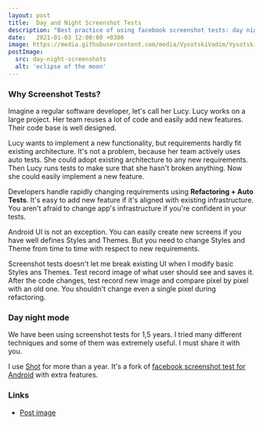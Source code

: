 ```yaml
---
layout: post
title:  Day and Night Screenshot Tests
description: "Best practice of using facebook screenshot tests: day night screenshots"
date:   2021-01-03 12:00:00 +0300
image: https://media.githubusercontent.com/media/VysotskiVadim/VysotskiVadim.github.io/master/assets/day-night-screenshots.jpg
postImage:
  src: day-night-screenshots
  alt: 'eclipse of the moon'
---
```


### Why Screenshot Tests?

Imagine a regular software developer, let's call her Lucy.
Lucy works on a large project.
Her team reuses a lot of code and easily add new features.
Their code base is well designed.

Lucy wants to implement a new functionality, but requirements hardly fit existing architecture.
It's not a problem, because her team actively uses auto tests.
She could adopt existing architecture to any new requirements.
Then Lucy runs tests to make sure that she hasn't broken anything.
Now she could easily implement a new feature.

Developers handle rapidly changing requirements using **Refactoring + Auto Tests**.
It's easy to add new feature if it's aligned with existing infrastructure.
You aren't afraid to change app's infrastructure if you're confident in your tests.

Android UI is not an exception.
You can easily create new screens if you have well defines Styles and Themes.
But you need to change Styles and Theme from time to time with respect to new requirements.

Screenshot tests doesn't let me break existing UI when I modify basic Styles ans Themes.
Test record image of what user should see and saves it.
After the code changes, test record new image and compare pixel by pixel with an old one.
You shouldn't change even a single pixel during refactoring.

### Day night mode

We have been using screenshot tests for 1,5 years.
I tried many different techniques and some of them was extremely useful.
I must share it with you.


I use [Shot](https://github.com/Karumi/Shot) for more than a year.
It's a fork of [facebook screenshot test for Android](https://github.com/facebook/screenshot-tests-for-android) with extra features.


### Links
* [Post image](https://flic.kr/p/qZYThs)